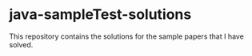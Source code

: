 # java-sampleTest-solutions

This repository contains the solutions for the sample papers that I have solved. 
